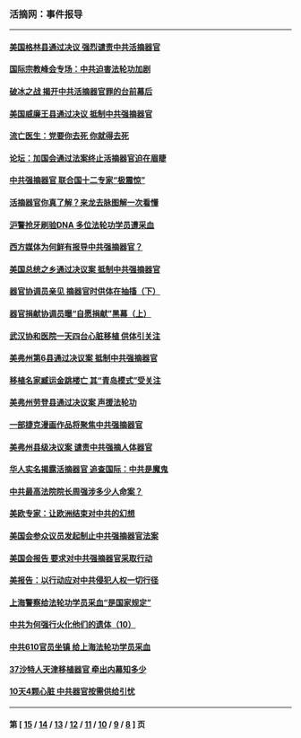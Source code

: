 ### 活摘网：事件报导
---
#### [美国格林县通过决议 强烈谴责中共活摘器官](../../pages/nf5877/n13119367.md?08270430) 
#### [国际宗教峰会专场：中共迫害法轮功加剧](../../pages/nf5877/n13088279.md?08270430) 
#### [破冰之战 揭开中共活摘器官罪的台前幕后](../../pages/nf5877/n13082457.md?08270430) 
#### [美国威廉王县通过决议 抵制中共强摘器官](../../pages/nf5877/n13056521.md?08270430) 
#### [流亡医生：党要你去死 你就得去死](../../pages/nf5877/n13052835.md?08270430) 
#### [论坛：加国会通过法案终止活摘器官迫在眉睫](../../pages/nf5877/n13029839.md?08270430) 
#### [中共强摘器官 联合国十二专家“极震惊”](../../pages/nf5877/n13024313.md?08270430) 
#### [活摘器官你真了解？来龙去脉图解一次看懂](../../pages/nf5877/n13013820.md?08270430) 
#### [沪警抢牙刷验DNA 多位法轮功学员遭采血](../../pages/nf5877/n12969218.md?08270430) 
#### [西方媒体为何鲜有报导中共强摘器官？](../../pages/nf5877/n12932034.md?08270430) 
#### [美国总统之乡通过决议案 抵制中共强摘器官](../../pages/nf5877/n12908242.md?08270430) 
#### [器官协调员亲见 摘器官时供体在抽搐（下）](../../pages/nf5877/n12898622.md?08270430) 
#### [器官捐献协调员曝“自愿捐献”黑幕（上）](../../pages/nf5877/n12878830.md?08270430) 
#### [武汉协和医院一天四台心脏移植 供体引关注](../../pages/nf5877/n12863175.md?08270430) 
#### [美弗州第6县通过决议案 抵制中共强摘器官](../../pages/nf5877/n12805218.md?08270430) 
#### [移植名家臧运金跳楼亡 其“青岛模式”受关注](../../pages/nf5877/n12803746.md?08270430) 
#### [美弗州劳登县通过决议案 声援法轮功](../../pages/nf5877/n12785715.md?08270430) 
#### [一部捷克漫画作品将聚焦中共强摘器官](../../pages/nf5877/n12785954.md?08270430) 
#### [美弗州县级决议案 谴责中共强摘人体器官](../../pages/nf5877/n12721290.md?08270430) 
#### [华人实名揭露活摘器官 追查国际：中共是魔鬼](../../pages/nf5877/n12691724.md?08270430) 
#### [中共最高法院院长周强涉多少人命案？](../../pages/nf5877/n12678074.md?08270430) 
#### [美欧专家：让欧洲结束对中共的幻想](../../pages/nf5877/n12652921.md?08270430) 
#### [美国会参众议员发起制止中共强摘器官法案](../../pages/nf5877/n12627668.md?08270430) 
#### [美国会报告 要求对中共强摘器官采取行动](../../pages/nf5877/n12448233.md?08270430) 
#### [美报告：以行动应对中共侵犯人权一切行径](../../pages/nf5877/n12443204.md?08270430) 
#### [上海警察给法轮功学员采血“是国家规定”](../../pages/nf5877/n12371027.md?08270430) 
#### [中共为何强行火化他们的遗体（10）](../../pages/nf5877/n12352363.md?08270430) 
#### [中共610官员坐镇 给上海法轮功学员采血](../../pages/nf5877/n12350295.md?08270430) 
#### [37沙特人天津移植器官 牵出内幕知多少](../../pages/nf5877/n12338586.md?08270430) 
#### [10天4颗心脏 中共器官按需供给引忧](../../pages/nf5877/n12326366.md?08270430) 

---
#### 第 [ [15](./15.md?08270430) / [14](./14.md?08270430) / [13](./13.md?08270430) / [12](./12.md?08270430) / [11](./11.md?08270430) / [10](./10.md?08270430) / [9](./9.md?08270430) / [8](./8.md?08270430) ] 页
